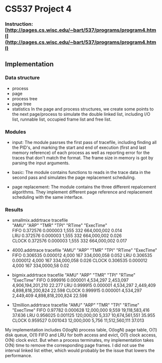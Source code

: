 # CS537 Project 4
### Instruction: [http://pages.cs.wisc.edu/~bart/537/programs/program4.html](http://pages.cs.wisc.edu/~bart/537/programs/program4.html)
## Implementation
### Data structure
- process
- page
- process tree
- page tree
- statistics
In the page and process structures, we create some points to the next page/process to simulate the double linked list, including I/O list, runnable list, occupied frame list and free list.
### Modules
- input: The module pasrses the first pass of tracefile, including finding all the PID's, and marking the start and end of execution (first and last memory reference) of each process as well as reporting error for the traces that don't match the format. The frame size in memory is got by parsing the input arguments.

- basic: The module contains functions to reads in the trace data in the second pass and simulates the page replacement scheduling. 

- page replacement: The module contains the three different repalcement algorithms. They implement different page reference and replacement scheduling with the same interface.

### Results
- smallmix.addrtrace  tracefile <br/>
       "AMU"    "ARP"	    "TMR" "TPI"	 "RTime"	"ExecTime" <br/>
FIFO   0.372576	0.000003	1,555	332	664,000,002	0.014   <br/>
LRU    0.372576	0.000003	1,555	332	664,000,002	0.026   <br/>
CLOCK  0.372576	0.000003	1,555	332	664,000,002	0.017  <br/>

- 4000.addrtrace  tracefile
       "AMU"    "ARP"	    "TMR" "TPI"	 "RTime"	"ExecTime"
FIFO   0.306535	0.000012	4,000	167	334,000,058	0.052
LRU    0.306535	0.000012	4,000	167	334,000,058	0.026
CLOCK  0.306535	0.000012	4,000	167	334,0000,58	0.02
 
- bigmix.addrtrace  tracefile
       "AMU"    "ARP"	    "TMR"       "TPI"	       "RTime"	   "ExecTime"
FIFO   0.999916	0.000001	4,534,297	2,453,097	4,906,194,201,210	22.277
LRU    0.999915	0.000001	4,534,297	2,449,409	4,898,818,200,824	22.598
CLOCK  0.999915	0.000001	4,534,297	2,449,409	4,898,818,200,824	22.598

- 12million.addrtrace  tracefile
       "AMU"    "ARP"	    "TMR"       "TPI"	    "RTime"	   "ExecTime"
FIFO   0.97782	0.000628	12,000,000	9,559	19,118,583,416	37.636
LRU    0.956025	0.001125	120,000,00	5,337	10,674,561,551	35.955
CLOCK  0.959527	0.001043	12,000,000	5,756	11,512,560,111	37.013 <br/>

My implementation includes O(logN) process table, O(logN) page table, O(1) disk queue, O(1) FIFO and LRU for both access and evict, O(1) clock access, O(N) clock evict. But when a process terminates, my implementation takes O(N) time to remove the corresponding page frames. I did not use the interval linked list either, which would probably be the issue that lowers the performance.


          
